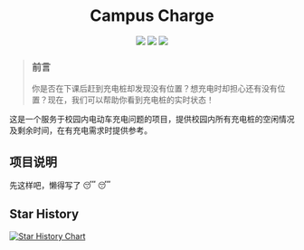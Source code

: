 <h1 align="center">Campus Charge</h1>

<div align="center">
    <img src="https://img.shields.io/badge/author-H-4472c4">
    <img src="https://img.shields.io/github/license/this-is-h/campus-charge" />
    <img src="https://img.shields.io/github/languages/code-size/this-is-h/campus-charge" />
</div>

> ### 前言
>
> 你是否在下课后赶到充电桩却发现没有位置？想充电时却担心还有没有位置？现在，我们可以帮助你看到充电桩的实时状态！

这是一个服务于校园内电动车充电问题的项目，提供校园内所有充电桩的空闲情况及剩余时间，在有充电需求时提供参考。

## 项目说明

先这样吧，懒得写了 :sleeping: :sleeping:

## Star History

[![Star History Chart](https://api.star-history.com/svg?repos=this-is-h/campus-charge&type=Date)](https://star-history.com/#this-is-h/campus-charge&Date)
